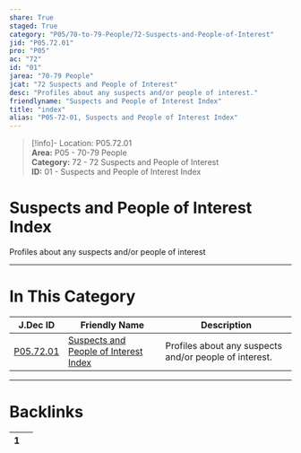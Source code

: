 ```yaml
---  
share: True  
staged: True  
category: "P05/70-to-79-People/72-Suspects-and-People-of-Interest"  
jid: "P05.72.01"  
pro: "P05"  
ac: "72"  
id: "01"  
jarea: "70-79 People"  
jcat: "72 Suspects and People of Interest"  
desc: "Profiles about any suspects and/or people of interest."  
friendlyname: "Suspects and People of Interest Index"  
title: "index"  
alias: "P05-72-01, Suspects and People of Interest Index"  
---  
```

>[!info]- Location: P05.72.01  
>**Area:** P05 - 70-79 People  
>**Category:** 72 - 72 Suspects and People of Interest  
>**ID:** 01 - Suspects and People of Interest Index  
  
# Suspects and People of Interest Index  
  
Profiles about any suspects and/or people of interest  
   
  
  
---  
# In This Category  
  
| J.Dec ID                                                                                              | Friendly Name                                                                                                                     | Description                                            |  
| ----------------------------------------------------------------------------------------------------- | --------------------------------------------------------------------------------------------------------------------------------- | ------------------------------------------------------ |  
| [P05.72.01](index.md) | [Suspects and People of Interest Index](index.md) | Profiles about any suspects and/or people of interest. |  
  
  
---  
# Backlinks  
<div><table class="dataview table-view-table"><thead class="table-view-thead"><tr class="table-view-tr-header"><th class="table-view-th"><span></span><span class="dataview small-text">1</span></th><th class="table-view-th"><span></span></th></tr></thead><tbody class="table-view-tbody"></tbody></table></div>